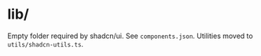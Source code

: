 # lib/

Empty folder required by shadcn/ui. See `components.json`.
Utilities moved to `utils/shadcn-utils.ts`.
